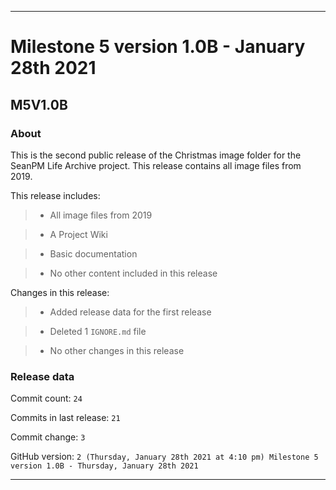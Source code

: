 
***

# Milestone 5 version 1.0B - January 28th 2021

## M5V1.0B

### About

This is the second public release of the Christmas image folder for the SeanPM Life Archive project. This release contains all image files from 2019.

This release includes:

> * All image files from 2019

> * A Project Wiki

> * Basic documentation

> * No other content included in this release

Changes in this release:

> * Added release data for the first release

> * Deleted 1 `IGNORE.md` file

> * No other changes in this release

### Release data

Commit count: `24`

Commits in last release: `21`

Commit change: `3`

GitHub version: `2 (Thursday, January 28th 2021 at 4:10 pm) Milestone 5 version 1.0B - Thursday, January 28th 2021`

***
